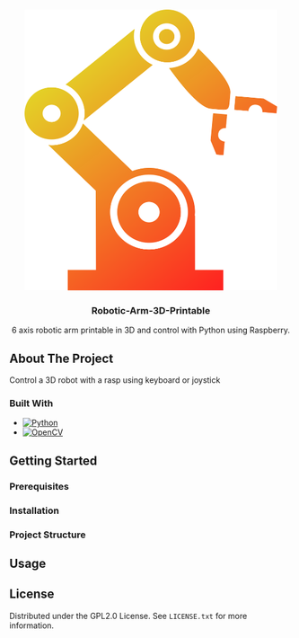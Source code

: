 <a name="readme-top"></a>

<br />
<div align="center">
  <a href="[https://github.com/AbimaelFranco/SignTranslator](https://github.com/AbimaelFranco/Robotic-Arm-3D-Printable)">
    <img src="Images/B2.png" alt="Logo" width="450" height="500">
  </a>

  <h3 align="center">Robotic-Arm-3D-Printable</h3>

  <p align="center">
    6 axis robotic arm printable in 3D and control with Python using Raspberry.
    
  </p>
</div>


## About The Project
Control a 3D robot with a rasp using keyboard or joystick

### Built With

* [![Python][Python.js]][Python-url]
* [![OpenCV][OpenCV.js]][OpenCV-url]

<!-- GETTING STARTED -->
## Getting Started

### Prerequisites

### Installation

### Project Structure

<!-- USAGE EXAMPLES -->
## Usage


<!-- LICENSE -->
## License

Distributed under the GPL2.0 License. See `LICENSE.txt` for more information.






[product-screenshot]: Pictures/Señas.png
[Python.js]: https://img.shields.io/badge/python-3670A0?style=for-the-badge&logo=python&logoColor=ffdd54
[Python-url]: https://www.python.org/
[OpenCV.js]: https://img.shields.io/badge/OpenCV-27338e?style=for-the-badge&logo=OpenCV&logoColor=white
[OpenCV-url]: https://opencv.org/
